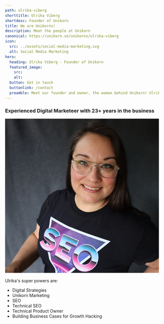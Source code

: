 ```yaml
---
path: ulrika-viberg
shorttitle: Ulrika Viberg
shortdesc: Founder of Unikorn
title: We are Unikorns!
description: Meet the people at Unikorn
canonical: https://unikorn.se/unikorns/ulrika-viberg
icon:
  src: ../assets/social-media-marketing.svg
  alt: Social Media Marketing
hero:
  heading: Ulrika Viberg - Founder of Unikorn
  featured_image:
    src: 
    alt:
  button: Get in touch
  buttonlink: /contact
  preamble: Meet our founder and owner, the woman behind Unikorn! Ulrika Viberg has a solid background in all things web considered, with a deep knowledge in Technical SEO, Web Projects and Digital Strategies!
---
```

### Experienced Digital Marketeer with 23+ years in the business

![Ulrika Viberg](../assets/ulrikaviberg.png "Ulrika Viberg")

Ulrika's super powers are: 

* Digital Strategies
* Unikorn Marketing
* SEO
* Technical SEO
* Technical Product Owner
* Building Business Cases for Growth Hacking